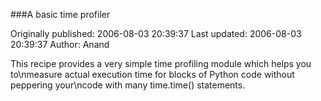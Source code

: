 ###A basic time profiler

Originally published: 2006-08-03 20:39:37
Last updated: 2006-08-03 20:39:37
Author: Anand 

This recipe provides a very simple time profiling module which helps you to\nmeasure actual execution time for blocks of Python code without peppering your\ncode with many time.time() statements.